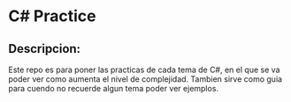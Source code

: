# C# Practice

## Descripcion:
Este repo es para poner las practicas de cada tema de C#, en el que se va poder ver como aumenta el nivel de complejidad.
Tambien sirve como guia para cuendo no recuerde algun tema poder ver ejemplos.
